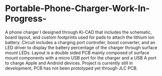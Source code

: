 # Portable-Phone-Charger-Work-In-Progress-
A phone charger I designed through Ki-CAD that includes the schematic, board layout, and custom footprints used for pads to attach the lithium ion battery. Circuit includes a charging port controller, boost converter, and an LED driver to display the battery percentage of the charger through surface mount LEDs. Layout is a double sided PCB mainly composed of surface mount components with a micro USB port for the charger and a USB A port to charge Apple and Android devices. Project is currently still in development, PCB has not been prototyped yet through JLC PCB. 
